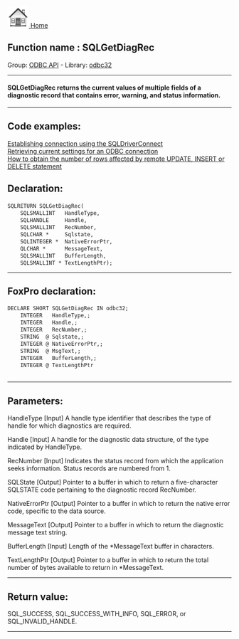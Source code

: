 [<img src="../../images/home.png"> Home ](https://github.com/VFPX/Win32API)  

## Function name : SQLGetDiagRec
Group: [ODBC API](../../functions_group.md#ODBC_API)  -  Library: [odbc32](../../libraries.md#odbc32)  
***  


#### SQLGetDiagRec returns the current values of multiple fields of a diagnostic record that contains error, warning, and status information. 
***  


## Code examples:
[Establishing connection using the SQLDriverConnect](../../samples/sample_290.md)  
[Retrieving current settings for an ODBC connection](../../samples/sample_292.md)  
[How to obtain the number of rows affected by remote UPDATE, INSERT or DELETE statement](../../samples/sample_416.md)  

## Declaration:
```foxpro  
SQLRETURN SQLGetDiagRec(
	SQLSMALLINT   HandleType,
	SQLHANDLE     Handle,
	SQLSMALLINT   RecNumber,
	SQLCHAR *     Sqlstate,
	SQLINTEGER *  NativeErrorPtr,
	QLCHAR *      MessageText,
	SQLSMALLINT   BufferLength,
	SQLSMALLINT * TextLengthPtr);  
```  
***  


## FoxPro declaration:
```foxpro  
DECLARE SHORT SQLGetDiagRec IN odbc32;
	INTEGER   HandleType,;
	INTEGER   Handle,;
	INTEGER   RecNumber,;
	STRING  @ Sqlstate,;
	INTEGER @ NativeErrorPtr,;
	STRING  @ MsgText,;
	INTEGER   BufferLength,;
	INTEGER @ TextLengthPtr
  
```  
***  


## Parameters:
HandleType 
[Input]
A handle type identifier that describes the type of handle for which diagnostics are required.

Handle 
[Input]
A handle for the diagnostic data structure, of the type indicated by HandleType. 

RecNumber 
[Input]
Indicates the status record from which the application seeks information. Status records are numbered from 1. 

SQLState 
[Output]
Pointer to a buffer in which to return a five-character SQLSTATE code pertaining to the diagnostic record RecNumber.

NativeErrorPtr 
[Output]
Pointer to a buffer in which to return the native error code, specific to the data source. 

MessageText 
[Output]
Pointer to a buffer in which to return the diagnostic message text string. 

BufferLength 
[Input]
Length of the *MessageText buffer in characters. 

TextLengthPtr 
[Output]
Pointer to a buffer in which to return the total number of bytes available to return in *MessageText.   
***  


## Return value:
SQL_SUCCESS, SQL_SUCCESS_WITH_INFO, SQL_ERROR, or SQL_INVALID_HANDLE.  
***  

